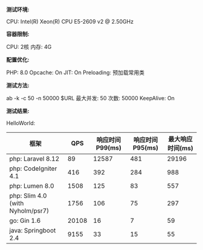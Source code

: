 **测试环境:** 

CPU: Intel(R) Xeon(R) CPU E5-2609 v2 @ 2.50GHz



**容器限制:** 

CPU: 2核
内存: 4G



**配置优化:**

PHP: 8.0
Opcache: On
JIT: On
Preloading: 预加载常用类

**测试方法:**

ab -k -c 50 -n 50000 $URL
最大并发: 50
次数: 50000
KeepAlive: On



**测试结果:**

HelloWorld:

| 框架                             | QPS   | 响应时间P99(ms) | 响应时间P95(ms) | 最大响应时间(ms) |
| -------------------------------- | ----- | --------------- | --------------- | ---------------- |
| php: Laravel 8.12                | 89    | 12587           | 481             | 29196            |
| php: CodeIgniter 4.1             | 416   | 392             | 284             | 988              |
| php: Lumen 8.0                   | 1508  | 125             | 83              | 557              |
| php: Slim 4.0 (with Nyholm/psr7) | 1756  | 106             | 75              | 297              |
| go: Gin 1.6                      | 20108 | 16              | 7               | 59               |
| java: Springboot 2.4             | 9155  | 33              | 15              | 55               |

